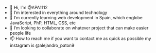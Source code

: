 - 👋 Hi, I’m @APA1112
- 👀 I’m interested in everything around technology
- 🌱 I’m currently learning web development in Spain, which englobe JavaScript, PhP, HTML, CSS, etc
- 💞️ I’m looking to collaborate on whatever project that can make easier people life
- 📫 How to reach me if you want to contact me as quick as possible my instagram is @alejandro_paton9

<!---
APA1112/APA1112 is a ✨ special ✨ repository because its `README.md` (this file) appears on your GitHub profile.
You can click the Preview link to take a look at your changes.
--->
